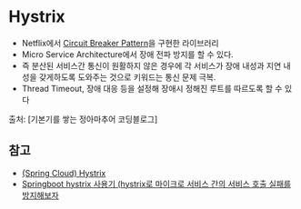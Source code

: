 # Hystrix

- Netflix에서 [Circuit Breaker Pattern](https://martinfowler.com/bliki/CircuitBreaker.html)을 구현한 라이브러리
- Micro Service Architecture에서 장애 전파 방지를 할 수 있다. 
- 즉 분산된 서비스간 통신이 원활하지 않은 경우에 각 서비스가 장애 내성과 지연 내성을 갖게하도록 도와주는 것으로 키워드는 통신 문제 극복.
- Thread Timeout, 장애 대응 등을 설정해 장애시 정해진 루트를 따르도록 할 수 있다



출처:  [기본기를 쌓는 정아마추어 코딩블로그]


## 참고

- [(Spring Cloud) Hystrix](https://supawer0728.github.io/2018/03/11/Spring-Cloud-Hystrix/)
- [Springboot hystrix 사용기 (hystrix로 마이크로 서비스 간의 서비스 호출 실패를 방지해보자](https://jeong-pro.tistory.com/183#recentComments)
